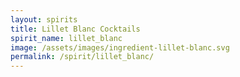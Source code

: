 ```yaml
---
layout: spirits
title: Lillet Blanc Cocktails
spirit_name: lillet_blanc
image: /assets/images/ingredient-lillet-blanc.svg
permalink: /spirit/lillet_blanc/
---
```

